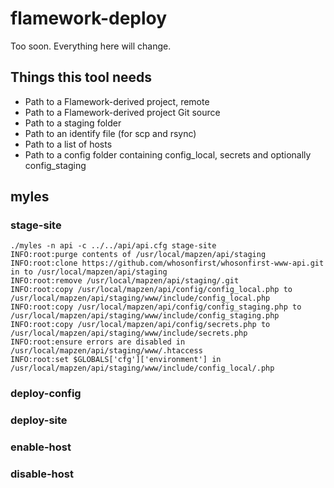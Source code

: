 # flamework-deploy

Too soon. Everything here will change.

## Things this tool needs

* Path to a Flamework-derived project, remote
* Path to a Flamework-derived project Git source
* Path to a staging folder
* Path to an identify file (for scp and rsync)
* Path to a list of hosts
* Path to a config folder containing config_local, secrets and optionally config_staging

## myles

### stage-site

```
./myles -n api -c ../../api/api.cfg stage-site
INFO:root:purge contents of /usr/local/mapzen/api/staging
INFO:root:clone https://github.com/whosonfirst/whosonfirst-www-api.git in to /usr/local/mapzen/api/staging
INFO:root:remove /usr/local/mapzen/api/staging/.git
INFO:root:copy /usr/local/mapzen/api/config/config_local.php to /usr/local/mapzen/api/staging/www/include/config_local.php
INFO:root:copy /usr/local/mapzen/api/config/config_staging.php to /usr/local/mapzen/api/staging/www/include/config_staging.php
INFO:root:copy /usr/local/mapzen/api/config/secrets.php to /usr/local/mapzen/api/staging/www/include/secrets.php
INFO:root:ensure errors are disabled in /usr/local/mapzen/api/staging/www/.htaccess
INFO:root:set $GLOBALS['cfg']['environment'] in /usr/local/mapzen/api/staging/www/include/config_local/.php
```

### deploy-config

### deploy-site

### enable-host

### disable-host


